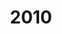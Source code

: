 ---
title: '2010'
indice: 0.3977088950470918
countries:
- title: Australia
  code: AUS
  indice: 0.436793895538759
- title: Austria
  code: AUT
  indice: 0.3773453946352544
- title: Belgium
  code: BEL
  indice: 0.42685958470875535
- title: Czechia
  code: CZE
  indice: 0.35235121636533495
- title: Denmark
  code: DNK
  indice: 0.42689740991041014
- title: Finland
  code: FIN
  indice: 0.3896063560617395
- title: France
  code: FRA
  indice: 0.4586646714849056
- title: Germany
  code: DEU
  indice: 0.4031166183265116
- title: Greece
  code: GRC
  indice: 0.43722823739025785
- title: Hungary
  code: HUN
  indice: 0.3846646146747102
- title: Iceland
  code: ISL
  indice: 0.4138373529321405
- title: Ireland
  code: IRL
  indice: 0.4275182825673295
- title: Italy
  code: ITA
  indice: 0.41887789938891434
- title: Japan
  code: JPN
  indice: 0.3905237054199152
- title: Korea
  code: KOR
  indice: 0.3482110109034687
- title: Luxembourg
  code: LUX
  indice: 0.5538882815905086
- title: Mexico
  code: MEX
  indice: 0.3489692258775151
- title: Netherlands
  code: NLD
  indice: 0.44522071882822434
- title: New Zealand
  code: NZL
  indice: 0.4306387078958654
- title: Norway
  code: NOR
  indice: 0.37608420252140307
- title: Poland
  code: POL
  indice: 0.33742410994427685
- title: Portugal
  code: PRT
  indice: 0.41271828989400916
- title: Slovakia
  code: SVK
  indice: 0.36687262037606444
- title: Spain
  code: ESP
  indice: 0.40235194822689757
- title: Sweden
  code: SWE
  indice: 0.4109833248655133
- title: Switzerland
  code: CHE
  indice: 0.4012395045656872
- title: Turkey
  code: TUR
  indice: 0.33969920765261347
- title: United Kingdom
  code: GBR
  indice: 0.4686616092232143
- title: Chile
  code: CHL
  indice: 0.36739288134293935
- title: China
  code: CHN
  indice: 0.2928657639202671
- title: Estonia
  code: EST
  indice: 0.388284645998748
- title: Indonesia
  code: IDN
  indice: 0.22780838832071731
- title: Slovenia
  code: SVN
  indice: 0.3783560360235756
- title: South Africa
  code: ZAF
  indice: 0.41233596575282094
- title: Euro area
  code: EA
  indice: 0.4217437204812881
- title: Europe
  code: EU
  indice: 0.4163137160618001
- title: United States of America
  code: USA
  indice: 0.467684219700129
- title: Israel
  code: ISR
  indice: 0.45559322876119335
- title: Canada
  code: CAN
  indice: 0.4249561454344645
- title: Brazil
  code: BRA
  indice: 0.39104484436729187
- title: El Salvador
  code: LVA
  indice: 0.38224131078295376
- title: Costa Rica
  code: CRI
  indice: 0.39623361356667025
- title: Lithuania
  code: LTU
  indice: 0.3300864349471928
- title: Colombia
  code: COL
  indice: 0.3590024648397853
---